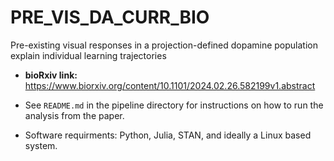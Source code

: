 # PRE_VIS_DA_CURR_BIO
Pre-existing visual responses in a projection-defined dopamine population explain individual learning trajectories

* **bioRxiv link:** https://www.biorxiv.org/content/10.1101/2024.02.26.582199v1.abstract

* See `README.md` in the pipeline directory for instructions on how to run the analysis from the paper.

* Software requirments: Python, Julia, STAN, and ideally a Linux based system. 

